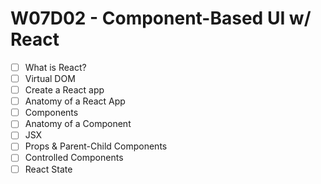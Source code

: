 # W07D02 - Component-Based UI w/ React
- [ ] What is React?
- [ ] Virtual DOM
- [ ] Create a React app
- [ ] Anatomy of a React App
- [ ] Components
- [ ] Anatomy of a Component
- [ ] JSX
- [ ] Props & Parent-Child Components
- [ ] Controlled Components
- [ ] React State
